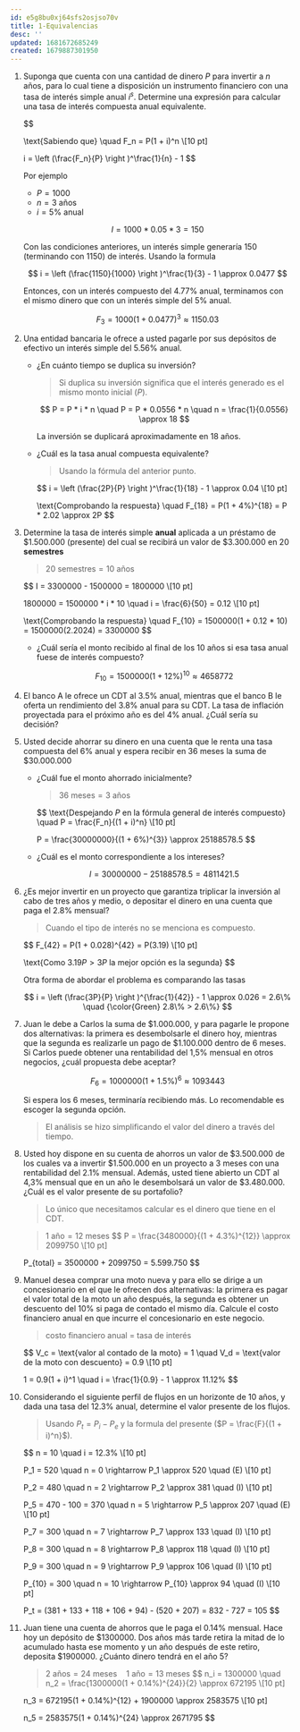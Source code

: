```yaml
---
id: e5g8bu0xj64sfs2osjso70v
title: 1-Equivalencias
desc: ''
updated: 1681672685249
created: 1679887301950
---
```


1. Suponga que cuenta con una cantidad de dinero $P$ para invertir a $n$ años, para lo cual tiene a disposición un instrumento financiero con una tasa de interés simple anual $i^s$. Determine una expresión para calcular una tasa de interés compuesta anual equivalente.

    $$

    \text{Sabiendo que} \quad F_n = P(1 + i)^n \\[10 pt]

    i = \left (\frac{F_n}{P} \right )^\frac{1}{n} - 1
    $$

    Por ejemplo

    - $P = 1000$
    - $n = 3 \text{ años}$
    - $i = 5\% \text{ anual}$

    $$
    I = 1000 * 0.05 * 3 = 150
    $$

    Con las condiciones anteriores, un interés simple generaría 150 (terminando con 1150) de interés. Usando la formula

    $$
    i = \left (\frac{1150}{1000} \right )^\frac{1}{3} - 1 \approx 0.0477
    $$

    Entonces, con un interés compuesto del 4.77% anual, terminamos con el mismo dinero que con un interés simple del 5% anual.

    $$
    F_3 = 1000(1 + 0.0477)^3 \approx 1150.03
    $$

2. Una entidad bancaria le ofrece a usted pagarle por sus depósitos de efectivo un interés simple del 5.56% anual.

    - ¿En cuánto tiempo se duplica su inversión?

        > Si duplica su inversión significa que el interés generado es el mismo monto inicial ($P$).

        $$
        P = P * i * n \quad P = P * 0.0556 * n \quad n = \frac{1}{0.0556} \approx 18
        $$

        La inversión se duplicará aproximadamente en 18 años.

    - ¿Cuál es la tasa anual compuesta equivalente?

        > Usando la fórmula del anterior punto.

        $$
        i = \left (\frac{2P}{P} \right )^\frac{1}{18} - 1 \approx 0.04 \\[10 pt]

        \text{Comprobando la respuesta} \quad F_{18} = P(1 + 4\%)^{18} = P * 2.02 \approx 2P
        $$

3. Determine la tasa de interés simple **anual** aplicada a un préstamo de $1.500.000 (presente) del cual se recibirá un valor de $3.300.000 en 20 **semestres**

    > $20 \text{ semestres} = 10 \text{ años}$

    $$
    I = 3300000 - 1500000 = 1800000 \\[10 pt]

    1800000 = 1500000 * i * 10 \quad i = \frac{6}{50} = 0.12 \\[10 pt]

    \text{Comprobando la respuesta} \quad F_{10} = 1500000(1 + 0.12 * 10) = 1500000(2.2024) = 3300000
    $$

    - ¿Cuál sería el monto recibido al final de los 10 años si esa tasa anual fuese de interés compuesto?

        $$
        F_{10} = 1500000(1 + 12\%)^{10} \approx 4658772
        $$

4. El banco A le ofrece un CDT al 3.5% anual, mientras que el banco B le oferta un rendimiento del 3.8% anual para su CDT. La tasa de inflación proyectada para el próximo año es del 4% anual. ¿Cuál sería su decisión?

5. Usted decide ahorrar su dinero en una cuenta que le renta una tasa compuesta del 6% anual y espera recibir en 36 meses la suma de $30.000.000

    - ¿Cuál fue el monto ahorrado inicialmente?

        > $36 \text{ meses} = 3 \text{ años}$

        $$
        \text{Despejando $P$ en la fórmula general de interés compuesto} \quad P = \frac{F_n}{(1 + i)^n} \\[10 pt]

        P = \frac{30000000}{(1 + 6\%)^{3}} \approx 25188578.5
        $$

    - ¿Cuál es el monto correspondiente a los intereses?

        $$
        I = 30000000 - 25188578.5 = 4811421.5
        $$
6. ¿Es mejor invertir en un proyecto que garantiza triplicar la inversión al cabo de tres años y medio, o depositar el dinero en una cuenta que paga el 2.8% mensual?

    > Cuando el tipo de interés no se menciona es compuesto.

    $$
    F_{42} = P(1 + 0.028)^{42} = P(3.19) \\[10 pt]

    \text{Como $3.19P > 3P$ la mejor opción es la segunda}
    $$


    Otra forma de abordar el problema es comparando las tasas

    $$
    i = \left (\frac{3P}{P} \right )^{\frac{1}{42}} - 1 \approx 0.026 = 2.6\% \quad {\color{Green} 2.8\% > 2.6\%}
    $$

7. Juan le debe a Carlos la suma de $1.000.000, y para pagarle le propone dos alternativas: la primera es desembolsarle el dinero hoy, mientras que la segunda es realizarle un pago de $1.100.000 dentro de 6 meses. Si Carlos puede obtener una rentabilidad del 1,5% mensual
en otros negocios, ¿cuál propuesta debe aceptar?

    $$
    F_6 = 1000000(1 + 1.5\%)^6 \approx 1093443
    $$

    Si espera los 6 meses, terminaría recibiendo más. Lo recomendable es escoger la segunda opción.

    > El análisis se hizo simplificando el valor del dinero a través del tiempo.

8. Usted hoy dispone en su cuenta de ahorros un valor de $3.500.000 de los cuales va a invertir $1.500.000 en un proyecto a 3 meses con una rentabilidad del 2.1% mensual. Además, usted tiene abierto un CDT al 4,3% mensual que en un año le desembolsará un valor de $3.480.000. ¿Cuál es el valor presente de su portafolio?

    > Lo único que necesitamos calcular es el dinero que tiene en el CDT.

    > $1 \text{ año} = 12 \text{ meses}$
    $$
    P = \frac{3480000}{(1 + 4.3\%)^{12}} \approx 2099750 \\[10 pt]

    P_{total} = 3500000 + 2099750 = 5.599.750
    $$

9. Manuel desea comprar una moto nueva y para ello se dirige a un concesionario en el que le ofrecen dos alternativas: la primera es pagar el valor total de la moto un año después, la segunda es obtener un descuento del 10% si paga de contado el mismo día. Calcule el costo financiero anual en que incurre el concesionario en este negocio.

    > costo financiero anual = tasa de interés

    $$
    V_c = \text{valor al contado de la moto} = 1 \quad V_d = \text{valor de la moto con descuento} = 0.9 \\[10 pt]

    1 = 0.9(1 + i)^1 \quad i = \frac{1}{0.9} - 1 \approx 11.12\%
    $$

10. Considerando el siguiente perfil de flujos en un horizonte de 10 años, y dada una tasa del 12.3% anual, determine el valor presente de los flujos.

    > Usando $P_t = P_i - P_e$ y la formula del presente ($P = \frac{F}{(1 + i)^n}$).

    $$
    n = 10 \quad i = 12.3\% \\[10 pt]

    P_1 = 520 \quad n = 0 \rightarrow P_1 \approx 520 \quad (E) \\[10 pt]

    P_2 = 480 \quad n = 2 \rightarrow P_2 \approx 381 \quad (I) \\[10 pt]

    P_5 = 470 - 100 = 370 \quad n = 5 \rightarrow P_5 \approx 207 \quad (E) \\[10 pt]

    P_7 = 300 \quad n = 7 \rightarrow P_7 \approx 133 \quad (I) \\[10 pt]

    P_8 = 300 \quad n = 8 \rightarrow P_8 \approx 118 \quad (I) \\[10 pt]

    P_9 = 300 \quad n = 9 \rightarrow P_9 \approx 106 \quad (I) \\[10 pt]

    P_{10} = 300 \quad n = 10 \rightarrow P_{10} \approx 94 \quad (I) \\[10 pt]

    P_t = (381 + 133 + 118 + 106 + 94) - (520 + 207) = 832 - 727 = 105
    $$

11. Juan tiene una cuenta de ahorros que le paga el 0.14% mensual. Hace hoy un depósito de $1300000. Dos años más tarde retira la mitad de lo acumulado hasta ese momento y un año después de este retiro, deposita $1900000. ¿Cuánto dinero tendrá en el año 5?

    > $2 \text{ años} = 24 \text{ meses} \quad 1 \text{ año} = 13 \text{ meses}$
    $$
    n_i = 1300000 \quad n_2 = \frac{1300000(1 + 0.14\%)^{24}}{2} \approx 672195 \\[10 pt]

    n_3 = 672195(1 + 0.14\%)^{12} + 1900000 \approx 2583575 \\[10 pt]

    n_5 = 2583575(1 + 0.14\%)^{24} \approx 2671795
    $$